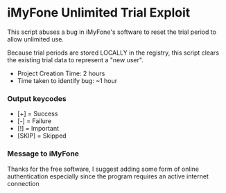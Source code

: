 # iMyFone Unlimited Trial Exploit
This script abuses a bug in iMyFone's software to reset the trial period to allow unlimited use.

Because trial periods are stored LOCALLY in the registry, this script clears the existing trial data to represent a "new user".

- Project Creation Time: 2 hours
- Time taken to identify bug: ~1 hour

### Output keycodes
- [+] = Success
- [-] = Failure
- [!] = Important
- [SKIP] = Skipped

### Message to iMyFone
Thanks for the free software, I suggest adding some form of online authentication especially since the program requires an active internet connection